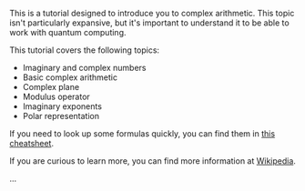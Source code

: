 This is a tutorial designed to introduce you to complex arithmetic. This topic isn't particularly expansive, but it's important to understand it to be able to work with quantum computing.

This tutorial covers the following topics:

* Imaginary and complex numbers
* Basic complex arithmetic
* Complex plane
* Modulus operator
* Imaginary exponents
* Polar representation

If you need to look up some formulas quickly, you can find them in [this cheatsheet](https://github.com/microsoft/QuantumKatas/blob/master/quickref/qsharp-quick-reference.pdf).

If you are curious to learn more, you can find more information at [Wikipedia](https://en.wikipedia.org/wiki/Complex_number).

...